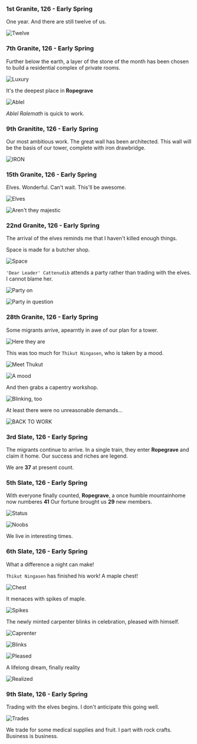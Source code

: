 ### 1st Granite, 126 - Early Spring

One year. And there are still twelve of us.

![Twelve](http://pixxx.wtf.cat/image/3w2s401Q2D1r/Image%202014-08-02%20at%201.54.11%20AM.png)

### 7th Granite, 126 - Early Spring

Further below the earth, a layer of the stone of the month has been chosen to build a residential
complex of private rooms.

![Luxury](http://pixxx.wtf.cat/image/1E3H1z0j1V13/Image%202014-08-02%20at%202.06.58%20AM.png)

It's the deepest place in **Ropegrave**

![Ablel](http://f.cl.ly/items/1x421b1E3K0e3x19312f/Image%202014-08-02%20at%202.08.38%20AM.png)

*Ablel Ralemath* is quick to work.

### 9th Granitite, 126 - Early Spring

Our most ambitious work. The great wall has been architected. This wall will be the basis of our tower,
complete with iron drawbridge.

![IRON](http://pixxx.wtf.cat/image/0a2n0T0s3g2A/Image%202014-08-02%20at%202.16.58%20AM.png)

### 15th Granite, 126 - Early Spring

Elves. Wonderful. Can't wait. This'll be awesome.

![Elves](http://pixxx.wtf.cat/image/2l2c1p0e3A3b/Image%202014-08-02%20at%202.25.42%20AM.png)

![Aren't they majestic](http://pixxx.wtf.cat/image/3j3U3j1J0q3j/Image%202014-08-02%20at%202.27.24%20AM.png)

### 22nd Granite, 126 - Early Spring

The arrival of the elves reminds me that I haven't killed enough things.

Space is made for a butcher shop.

![Space](http://pixxx.wtf.cat/image/0q392u0L2636/Image%202014-08-02%20at%202.31.55%20AM.png)

`'Dear Leader' Cattenudib` attends a party rather than trading with the elves. I cannot blame her.

![Party on](http://pixxx.wtf.cat/image/0j0R221J1O2H/Image%202014-08-02%20at%202.32.49%20AM.png)

![Party in question](http://pixxx.wtf.cat/image/3G0W3g3l1R1P/Image%202014-08-02%20at%202.34.01%20AM.png)

### 28th Granite, 126 - Early Spring

Some migrants arrive, apearntly in awe of our plan for a tower.

![Here they are](http://pixxx.wtf.cat/image/3q0D0W1o0Z3O/Image%202014-08-02%20at%202.40.55%20AM.png)

This was too much for `Thikut Ningasen`, who is taken by a mood.

![Meet Thukut](http://pixxx.wtf.cat/image/3e032p1y1v16/Image%202014-08-02%20at%202.44.32%20AM.png)

![A mood](http://pixxx.wtf.cat/image/1v2c2F0F2T3h/Image%202014-08-02%20at%202.42.59%20AM.png)

And then grabs a capentry workshop.

![Blinking, too](http://pixxx.wtf.cat/image/1f0U3T320h28/Image%202014-08-02%20at%202.45.32%20AM.png)

At least there were no unreasonable demands...

![BACK TO WORK](http://pixxx.wtf.cat/image/0i060o3D3T1Y/Image%202014-08-02%20at%202.46.17%20AM.png)

### 3rd Slate, 126 - Early Spring

The migrants continue to arrive. In a single train, they enter **Ropegrave** and claim it home.
Our success and riches are legend.

We are **37** at present count.

### 5th Slate, 126 - Early Spring

With everyone finally counted, **Ropegrave**, a once humble mountainhome now numberes **41**
Our fortune brought us **29** new members.

![Status](http://pixxx.wtf.cat/image/3D1k1c1Q2z0H/Image%202014-08-02%20at%202.50.45%20AM.png)

![Noobs](http://pixxx.wtf.cat/image/1b1x160q1L3E/Image%202014-08-02%20at%202.51.46%20AM.png)

We live in interesting times.

### 6th Slate, 126 - Early Spring

What a difference a night can make!

`Thikut Ningasen` has finished his work! A maple chest!

![Chest](http://pixxx.wtf.cat/image/0Y1W2l2j1y1V/Image%202014-08-02%20at%202.56.44%20AM.png)

It menaces with spikes of maple.

![Spikes](http://pixxx.wtf.cat/image/3f1n193i1p2Y/Image%202014-08-02%20at%202.57.48%20AM.png)

The newly minted carpenter blinks in celebration, pleased with himself.

![Caprenter](http://pixxx.wtf.cat/image/3b1h0S0W3a2p/Image%202014-08-02%20at%202.58.24%20AM.png)

![Blinks](http://pixxx.wtf.cat/image/023e3N3P2m3n/Image%202014-08-02%20at%202.59.20%20AM.png)

![Pleased](http://pixxx.wtf.cat/image/3N2l2J0e0S1s/Image%202014-08-02%20at%202.59.47%20AM.png)

A lifelong dream, finally reality

![Realized](http://pixxx.wtf.cat/image/1C432t0a3U3k/Image%202014-08-02%20at%203.00.40%20AM.png)

### 9th Slate, 126 - Early Spring

Trading with the elves begins. I don't anticipate this going well.

![Trades](http://pixxx.wtf.cat/image/1k3n0J03400Z/Image%202014-08-02%20at%203.08.07%20AM.png)

We trade for some medical supplies and fruit. I part with rock crafts. Business is business.
